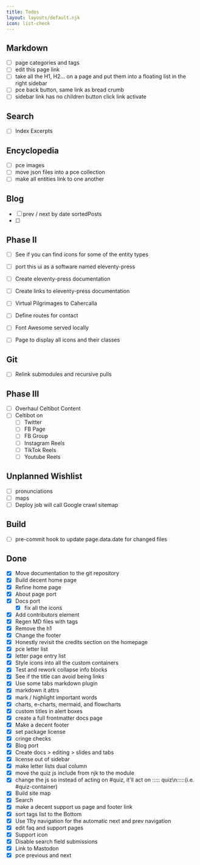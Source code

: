 ```yaml
---
title: Todos
layout: layouts/default.njk
icon: list-check
---
```

## Markdown
- [ ] page categories and tags
- [ ] edit this page link
- [ ] take all the H1, H2... on a page and put them into a floating list in the right sidebar
- [ ] pce back button, same link as bread crumb
- [ ] sidebar link has no children button click link activate

## Search
- [ ] Index Excerpts

## Encyclopedia
- [ ] pce images
- [ ] move json files into a pce collection
- [ ] make all entities link to one another

## Blog
- [ ] prev / next by date sortedPosts
- [ ] 

## Phase II
- [ ] See if you can find icons for some of the entity types
- [ ] port this ui as a software named eleventy-press
- [ ] Create eleventy-press documentation
- [ ] Create links to eleventy-press documentation
- [ ] Virtual Pilgrimages to Cahercalla
- [ ] Define routes for contact
- [ ] Font Awesome served locally
- [ ] Page to display all icons and their classes


## Git
- [ ] Relink submodules and recursive pulls

## Phase III
- [ ] Overhaul Celtibot Content
- [ ] Celtibot on
  - [ ] Twitter
  - [ ] FB Page
  - [ ] FB Group
  - [ ] Instagram Reels
  - [ ] TikTok Reels
  - [ ] Youtube Reels
## Unplanned Wishlist
- [ ] pronunciations
- [ ] maps
- [ ] Deploy job will call Google crawl sitemap

## Build
- [ ] pre-commit hook to update page.data.date for changed files
## Done

- [x] Move documentation to the git repository
- [x] Build decent home page
- [x] Refine home page
- [x] About page port
- [x] Docs port
  - [x] fix all the icons
- [x] Add contributors element
- [x] Regen MD files with tags
- [x] Remove the h1
- [x] Change the footer
- [x] Honestly revisit the credits section on the homepage
- [x] pce letter list
- [x] letter page entry list
- [x] Style icons into all the custom containers
- [x] Test and rework collapse info blocks
- [x] See if the title can avoid being links
- [x] Use some tabs markdown plugin
- [x] markdown it attrs
- [x] mark / highlight important words
- [x] charts, e-charts, mermaid, and flowcharts
- [x] custom titles in alert boxes
- [x] create a full frontmatter docs page
- [x] Make a decent footer
- [x] set package license
- [x] cringe checks
- [x] Blog port
- [x] Create docs > editing > slides and tabs
- [x] license out of sidebar
- [x] make letter lists dual column
- [x] move the quiz js include from njk to the module
- [x] change the js so instead of acting on #quiz, it'll act on ::::: quiz\n:::::(i.e. #quiz-container)
- [x] Build site map
- [x] Search
- [x] make a decent support us page and footer link
- [x] sort tags list to the Bottom
- [x] Use 11ty navigation for the automatic next and prev navigation
- [x] edit faq and support pages
- [x] Support icon
- [x] Disable search field submissions
- [x] Link to Mastodon
- [x] pce previous and next
